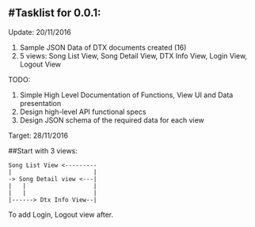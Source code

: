 #Tasklist for 0.0.1:
---

Update: 20/11/2016

1. Sample JSON Data of DTX documents created (16)
2. 5 views: Song List View, Song Detail View, DTX Info View, Login View, Logout View

TODO:  
1. Simple High Level Documentation of Functions, View UI and Data presentation   
2. Design high-level API functional specs  
3. Design JSON schema of the required data for each view

Target: 28/11/2016

##Start with 3 views:
```
Song List View <---------
|                       |
-> Song Detail view <---| 
|   |                   |
|   |                   |
|------> Dtx Info View--|
```

To add Login, Logout view after.